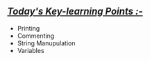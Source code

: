 ## <ins>*Today's Key-learning Points :-*</ins>
- Printing 
- Commenting 
- String Manupulation
- Variables



